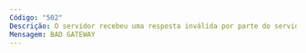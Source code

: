 ```yaml
---
Código: "502"
Descrição: O servidor recebeu uma resposta inválida por parte do servidor que tentava acessar agindo como uma passarela ou um proxy
Mensagem: BAD GATEWAY
---
```

